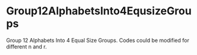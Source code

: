 # Group12AlphabetsInto4EqusizeGroups
Group 12 Alphabets Into 4 Equal Size Groups. Codes could be modified for different n and r.
